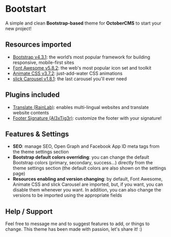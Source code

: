 # Bootstart
A simple and clean **Bootstrap-based** theme for **OctoberCMS** to start your new project!

## Resources imported
- [Bootstrap v4.3.1](https://getbootstrap.com/docs/4.3/getting-started/introduction/ "Bootstrap v4.3.1"): the world’s most popular framework for building responsive, mobile-first sites
- [Font Awesome v5.8.2](https://github.com/FortAwesome/Font-Awesome/tree/5.8.2 "Font Awesome v5.8.2"): the web's most popular icon set and toolkit
- [Animate CSS v3.7.2](https://daneden.github.io/animate.css/ "Animate CSS v3.7.2"): just-add-water CSS animations
- [slick Carousel v1.8.1](http://kenwheeler.github.io/slick/ "slick Carousel v1.8.1"): the last carousel you'll ever need

## Plugins included
- [Translate (RainLab)](https://octobercms.com/plugin/rainlab-translate "Translate (RainLab)"): enables multi-lingual websites and translate website contents
- [Footer Signature (Al3xTig3r)](https://octobercms.com/plugin/al3xtig3r-footersignature "Footer Signature (Al3xTig3r)"): customize the footer with your signature!

## Features & Settings
- **SEO**: manage SEO, Open Graph and Facebook App ID meta tags from the theme settings section
- **Bootstrap default colors overriding**: you can change the default Bootstrap colors (primary, secondary, success...) directly from the theme settings section (the default colors are also shown on the settings page)
- **Resources enabling and version changing**: by default, Font Awesome, Animate CSS and slick Carousel are imported, but, if you want, you can disable them whenever you want. In addition, you can also change the versions to be imported using the appropriate fields

## Help / Support
Feel free to message me and to suggest features to add, or things to change. This theme has been made with passion, let's share it! :)